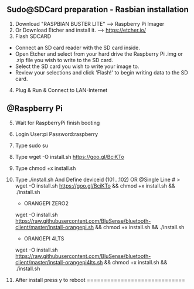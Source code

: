 Sudo@SDCard preparation - Rasbian installation
-----------------------------
1. Download "RASPBIAN BUSTER LITE" --> Raspberry Pi Imager
2. Or Download Etcher and install it. --> https://etcher.io/
3. Flash SDCARD
  - Connect an SD card reader with the SD card inside.
  - Open Etcher and select from your hard drive the Raspberry Pi .img or  .zip file you wish to write to the SD card.
  - Select the SD card you wish to write your image to.
  - Review your selections and click 'Flash!' to begin writing data to the SD card.
4. Plug & Run & Connect to LAN-Internet

@Raspberry Pi
-----------------------------
5. Wait for RaspberryPi finish booting
6. Login User:pi Password:raspberry
7. Type sudo su
9. Type wget -O install.sh https://goo.gl/BciKTo
10. Type chmod +x install.sh
11. Type ./install.sh And Define deviceid (101...102) OR @Single Line # > 
    wget -O install.sh https://goo.gl/BciKTo && chmod +x install.sh && ./install.sh

    - ORANGEPI ZERO2

    wget -O install.sh https://raw.githubusercontent.com/BluSense/bluetooth-client/master/install-orangepi.sh && chmod +x install.sh && ./install.sh

    - ORANGEPI 4LTS

    wget -O install.sh https://raw.githubusercontent.com/BluSense/bluetooth-client/master/install-orangepi4lts.sh && chmod +x install.sh && ./install.sh


13. After install press y to reboot
=============================